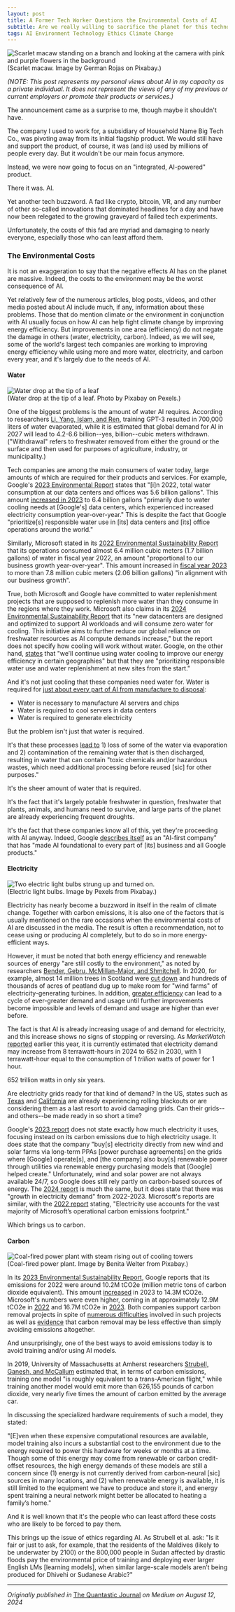 ```yaml
---
layout: post
title: A Former Tech Worker Questions the Environmental Costs of AI
subtitle: Are we really willing to sacrifice the planet for this technology?
tags: AI Environment Technology Ethics Climate Change
---
```

<div>
  <img class="mx-auto w-1/2" src="https://samanthaliskcarson.com/assets/img/scarlet_macaw.jpg" alt="Scarlet macaw standing on a branch and looking at the camera with pink and purple flowers in the background">
    <figcaption class="text-center">
      (Scarlet macaw. Image by German Rojas on Pixabay.)
    </figcaption>
</div>

*(NOTE: This post represents my personal views about AI in my capacity as a private individual. It does not represent the views of any of my previous or current employers or promote their products or services.)*

The announcement came as a surprise to me, though maybe it shouldn't have.

The company I used to work for, a subsidiary of Household Name Big Tech Co., was pivoting away from its initial flagship product. We would still have and support the product, of course, it was (and is) used by millions of people every day. But it wouldn't be our main focus anymore.

Instead, we were now going to focus on an "integrated, AI-powered" product.

There it was. AI.

Yet another tech buzzword. A fad like crypto, bitcoin, VR, and any number of other so-called innovations that dominated headlines for a day and have now been relegated to the growing graveyard of failed tech experiments.

Unfortunately, the costs of this fad are myriad and damaging to nearly everyone, especially those who can least afford them.

### The Environmental Costs

It is not an exaggeration to say that the negative effects AI has on the planet are massive. Indeed, the costs to the environment may be the worst consequence of AI.

Yet relatively few of the numerous articles, blog posts, videos, and other media posted about AI include much, if any, information about these problems. Those that do mention climate or the environment in conjunction with AI usually focus on how AI can help fight climate change by improving energy efficiency. But improvements in one area (efficiency) do not negate the damage in others (water, electricity, carbon). Indeed, as we will see, some of the world's largest tech companies are working to improving energy efficiency while using more and more water, electricity, and carbon every year, and it's largely due to the needs of AI.

#### Water

<div>
  <img class="mx-auto w-1/2" src="https://samanthaliskcarson.com/assets/img/water_droplet.jpg" alt="Water drop at the tip of a leaf">
    <figcaption class="text-center">
      (Water drop at the tip of a leaf. Photo by Pixabay on Pexels.)
    </figcaption>
</div>

One of the biggest problems is the amount of water AI requires. According to researchers [Li, Yang, Islam, and Ren](https://arxiv.org/abs/2304.03271), training GPT-3 resulted in 700,000 liters of water evaporated, while it is estimated that global demand for AI in 2027 will lead to 4.2-6.6 billion--yes, billion--cubic meters withdrawn. ("Withdrawal" refers to freshwater removed from either the ground or the surface and then used for purposes of agriculture, industry, or municipality.) 

Tech companies are among the main consumers of water today, large amounts of which are required for their products and services. For example, Google's [2023 Environmental Report](https://sustainability.google/reports/google-2023-environmental-report/) states that "[i]n 2022, total water consumption at our data centers and offices was 5.6 billion gallons". This amount [increased in 2023](https://sustainability.google/reports/google-2024-environmental-report/) to 6.4 billion gallons "primarily due to water cooling needs at [Google's] data centers, which experienced increased electricity consumption year-over-year." This is despite the fact that Google "prioritize[s] responsible water use in [its] data centers and [its] office operations around the world."

Similarly, Microsoft stated in its [2022 Environmental Sustainability Report](https://query.prod.cms.rt.microsoft.com/cms/api/am/binary/RW15mgm) that its operations consumed almost 6.4 million cubic meters (1.7 billion gallons) of water in fiscal year 2022, an amount "proportional to our business growth year-over-year". This amount increased in [fiscal year 2023](https://query.prod.cms.rt.microsoft.com/cms/api/am/binary/RW1lMjE#page=23) to more than 7.8 million cubic meters (2.06 billion gallons) "in alignment with our business growth".

True, both Microsoft and Google have committed to water replenishment projects that are supposed to replenish more water than they consume in the regions where they work. Microsoft also claims in its [2024 Environmental Sustainability Report](https://query.prod.cms.rt.microsoft.com/cms/api/am/binary/RW1lMjE#page=27) that its "new datacenters are designed and optimized to support AI workloads and will consume zero water for cooling. This initiative aims to further reduce our global reliance on freshwater resources as AI compute demands increase," but the report does not specify how cooling will work without water. Google, on the other hand, [states](https://sustainability.google/reports/google-2024-environmental-report/) that "we’ll continue using water cooling to improve our energy efficiency in certain geographies" but that they are "prioritizing responsible water use and water replenishment at new sites from the start."

And it's not just cooling that these companies need water for. Water is required for [just about every part of AI from manufacture to disposal](https://oecd.ai/en/wonk/how-much-water-does-ai-consume):
- Water is necessary to manufacture AI servers and chips
- Water is required to cool servers in data centers
- Water is required to generate electricity

But the problem isn't just that water is required. 

It's that these processes [lead to](https://arxiv.org/pdf/2304.03271) 1) loss of some of the water via evaporation and 2) contamination of the remaining water that is then discharged, resulting in water that can contain "toxic chemicals and/or hazardous wastes, which need additional processing before reused [sic] for other purposes."

It's the sheer amount of water that is required. 

It's the fact that it's largely potable freshwater in question, freshwater that plants, animals, and humans need to survive, and large parts of the planet are already experiencing frequent droughts.

It's the fact that these companies know all of this, yet they're proceeding with AI anyway. Indeed, Google [describes itself](https://www.gstatic.com/gumdrop/sustainability/google-2023-environmental-report.pdf) as an "AI-first company" that has "made AI foundational to every part of [its] business and all Google products."

#### Electricity

<div>
  <img class="mx-auto w-1/2" src="https://samanthaliskcarson.com/assets/img/light-bulbs_on_string.jpg" alt="Two electric light bulbs strung up and turned on.">
    <figcaption class="text-center">
      (Electric light bulbs. Image by Pexels from Pixabay.)
    </figcaption>
</div>

Electricity has nearly become a buzzword in itself in the realm of climate change. Together with carbon emissions, it is also one of the factors that is usually mentioned on the rare occasions when the environmental costs of AI are discussed in the media. The result is often a recommendation, not to cease using or producing AI completely, but to do so in more energy-efficient ways.

However, it must be noted that both energy efficiency and renewable sources of energy "are still costly to the environment," as noted by researchers [Bender, Gebru, McMillan-Major, and Shmitchell](https://dl.acm.org/doi/epdf/10.1145/3442188.3445922). In 2020, for example, almost 14 million trees in Scotland were [cut down](https://www.heraldscotland.com/news/18270734.14m-trees-cut-scotland-make-way-wind-farms/) and hundreds of thousands of acres of peatland dug up to make room for "wind farms" of electricity-generating turbines. In addition, [greater efficiency](https://spectrum.ieee.org/ai-energy-consumption) can lead to a cycle of ever-greater demand and usage until further improvements become impossible and levels of demand and usage are higher than ever before.

The fact is that AI is already increasing usage of and demand for electricity, and this increase shows no signs of stopping or reversing. As *MarketWatch* [reported](https://www.marketwatch.com/story/ai-could-demand-a-shocking-amount-of-electricity-check-out-this-chart-e91e306d) earlier this year, it is currently estimated that electricity demand may increase from 8 terrawatt-hours in 2024 to 652 in 2030, with 1 terrawatt-hour equal to the consumption of 1 *trillion* watts of power for 1 hour. 

652 trillion watts in only six years.

Are electricity grids ready for that kind of demand? In the US, states such as [Texas](https://www.texastribune.org/2023/09/06/texas-ercot-power-grid-rolling-blackouts/) and [California](https://www.latimes.com/environment/story/2024-04-25/battery-storage-rapidly-increasing-but-not-enough-to-end-blackouts-governor-newsom-says) are already experiencing rolling blackouts or are considering them as a last resort to avoid damaging grids. Can their grids--and others--be made ready in so short a time?

Google's [2023 report](https://www.gstatic.com/gumdrop/sustainability/google-2023-environmental-report.pdf) does not state exactly how much electricity it uses, focusing instead on its carbon emissions due to high electricity usage. It does state that the company "buy[s] electricity directly from new wind and solar farms via long-term PPAs [power purchase agreements] on the grids where [Google] operate[s], and [the company] also buy[s] renewable power through utilities via renewable energy purchasing models that [Google] helped create." Unfortunately, wind and solar power are not always available 24/7, so Google does still rely partly on carbon-based sources of energy. The [2024 report](https://www.gstatic.com/gumdrop/sustainability/google-2024-environmental-report.pdf) is much the same, but it does state that there was "growth in electricity demand" from 2022-2023. Microsoft's reports are similar, with the [2022 report](https://query.prod.cms.rt.microsoft.com/cms/api/am/binary/RW15mgm) stating, "Electricity use accounts for the vast majority of Microsoft’s operational carbon emissions footprint."

Which brings us to carbon.

#### Carbon

<div>
  <img class="mx-auto w-1/2" src="https://samanthaliskcarson.com/assets/img/coal-fired-power-plant.jpg" alt="Coal-fired power plant with steam rising out of cooling towers"><figcaption class="text-center">
    <figcaption>  
      (Coal-fired power plant. Image by Benita Welter from Pixabay.)
    </figcaption>
</div>

In its [2023 Environmental Sustainability Report](https://sustainability.google/reports/google-2023-environmental-report/), Google reports that its emissions for 2022 were around 10.2M tCO2e (million metric tons of carbon dioxide equivalent). This amount [increased](https://sustainability.google/reports/google-2024-environmental-report/) in 2023 to 14.3M tCO2e. Microsoft's numbers were even higher, coming in at approximately 12.9M tCO2e in [2022](https://query.prod.cms.rt.microsoft.com/cms/api/am/binary/RW15mgm) and 16.7M tCO2e in [2023](https://query.prod.cms.rt.microsoft.com/cms/api/am/binary/RW1lMjE). Both companies support carbon removal projects in spite of [numerous difficulties](https://www.technologyreview.com/2021/07/08/1027908/carbon-removal-hype-is-a-dangerous-distraction-climate-change/) involved in such projects as well as [evidence](https://www.nature.com/articles/s41558-021-01061-2.epdf?sharing_token=CjaDTtufzMucWJd-CVaLB9RgN0jAjWel9jnR3ZoTv0MsF9C-5-lW4e8WuWcsjUmFXNP3-oLLKv4JnBbVyydJ-hj0VqLQpXr5vL9kOyapBeMvMoG9tNQFZUEw1oXHG7P1VF0QfDPE56ATEmEGBoQlqDWOhtwjHrJnFY_NRC--9pMNOTjXpW8wdTISpCqKKlex0Z9Kn0VqJuluekH2j7yhnqfJXx30AhpZFMRZZIQuV3o%3D&tracking_referrer=www.technologyreview.com) that carbon removal may be less effective than simply avoiding emissions altogether.

And unsurprisingly, one of the best ways to avoid emissions today is to avoid training and/or using AI models.

In 2019, University of Massachusetts at Amherst researchers [Strubell, Ganesh, and McCallum](https://arxiv.org/pdf/1906.02243) estimated that, in terms of carbon emissions, training one model "is roughly equivalent to a trans-American flight," while training another model would emit more than 626,155 pounds of carbon dioxide, very nearly five times the amount of carbon emitted by the average car. 

In discussing the specialized hardware requirements of such a model, they stated: 

"[E]ven when these expensive computational resources are available, model training also incurs a substantial cost to the environment due to the energy required to power this hardware for weeks or months at a time. Though some of this energy may come from renewable or carbon credit-offset resources, the high energy demands of these models are still a concern since (1) energy is not currently derived from carbon-neural [sic] sources in many locations, and (2) when renewable energy is available, it is still limited to the equipment we have to produce and store it, and energy spent training a neural network might better be allocated to heating a family’s home."

And it is well known that it's the people who can least afford these costs who are likely to be forced to pay them. 

This brings up the issue of ethics regarding AI. As Strubell et al. ask: "Is it fair or just to ask, for example, that the residents of the Maldives (likely to be underwater by 2100) or the 800,000 people in Sudan affected by drastic floods pay the environmental price of training and deploying ever larger English LMs [learning models], when similar large-scale models aren’t being produced for Dhivehi or Sudanese Arabic?"

***

*Originally published in* [The Quantastic Journal](https://medium.com/the-quantastic-journal/a-former-tech-worker-questions-the-costs-of-ai-part-1-ffb259fdf49a) *on Medium on August 12, 2024*
